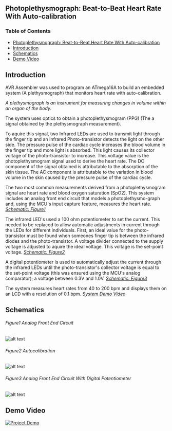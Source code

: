 ## Photoplethysmograph: Beat-to-Beat Heart Rate With Auto-calibration

### Table of Contents

- [Photoplethysmograph: Beat-to-Beat Heart Rate With Auto-calibration](#)
- [Introduction](#introduction)
- [Schematics](#schematics)
- [Demo Video](#demo-video)

## Introduction 

AVR Assembler was used to program an ATmega16A to build an embedded system 
(A plethysmograph) that monitors heart rate with auto-calibration.

*A plethysmograph is an instrument for measuring changes in volume within an 
organ of the body.*

The system uses optics to obtain a photoplethysmogram (PPG) (The a signal 
obtained by the plethysmograph measurement).

To aquire this signal, two Infrared LEDs are used to transmit light 
through the finger tip and an Infrared Photo-transistor detects the light on 
the other side. The pressure pulse of the cardiac cycle increases the blood 
volume in the finger tip and more light is absorbed. This light causes its collector 
voltage of the photo-transistor to increase. This voltage value is the 
photoplethysmogram signal used to derive the heart rate. The DC component of the signal 
obtained is attributable to the absorption of the skin tissue. The AC component is 
attributable to the variation in blood volume in the skin caused by the pressure pulse of 
the cardiac cycle.

The two most common measurements derived from a photoplethysmogram signal are heart rate 
and blood oxygen saturation (SpO2). This system includes an analog front end circuit that
models a photoplethysmo-graph and, using the MCU's input capture feature, measures the 
heart rate. [*Schematic: Figure1*](#figure1-analog-front-end-circuit)

The infrared LED's used a 100 ohm potentiometer to set the current. This needed to be replaced
to allow automatic adjustments in current through the LEDs for different individuals. First,
an ideal value for the photo-transistor must be found when someones finger tip is between the
infrared diodes and the photo-transistor. A voltage divider connected to the supply voltage is
adjusted to aquire the ideal voltage. This voltage is the set-point voltage. [*Schematic: Figure2*](#figure2-autocalibration)

A digital potentiometer is used to automatically adjust the current through the infrared LEDs 
until the photo-transistor's collector voltage is equal to the set-point voltage 
(this was ensured using the MCU's analog comparator); a voltage between 0.3V and 1.0V. [*Schematic: Figure3*](#figure3-analog-front-end-circuit-with-digital-potentiometer)

The system measures heart rates from 40 to 200 bpm and displays them on an LCD with a resolution 
of 0.1 bpm. [*System Demo Video*](#demo-video)

## Schematics

###### Figure1 Analog Front End Circuit
![alt text](http://i.imgur.com/9PJWSe1.png "Analog front end circuit")

###### Figure2 Autocalibration 
![alt text](http://i.imgur.com/gjlVa3j.png "Analog front end circuit")

###### Figure3 Analog Front End Circuit With Digital Potentiometer
![alt text](http://i.imgur.com/OSxhrTG.png "Analog front end circuit")

## Demo Video

[![Project Demo](http://i.imgur.com/WRxF8gb.png)](https://www.youtube.com/watch?v=9BOhHENQnds "Project Demo - Click to Watch")